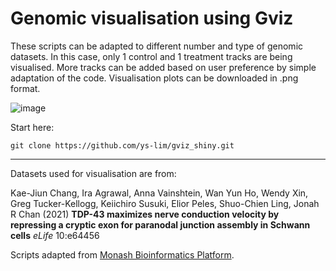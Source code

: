 # Genomic visualisation using Gviz

These scripts can be adapted to different number and type of genomic datasets. In this case, only 1 control and 1 treatment tracks are being visualised. More tracks can be added based on user preference by simple adaptation of the code. Visualisation plots can be downloaded in .png format. 

![image](https://user-images.githubusercontent.com/68455070/183038283-e6344c81-9830-47a2-9e34-0970622ecdee.png)

Start here:

```
git clone https://github.com/ys-lim/gviz_shiny.git
```
----
Datasets used for visualisation are from: 

Kae-Jiun Chang, Ira Agrawal, Anna Vainshtein, Wan Yun Ho, Wendy Xin, Greg Tucker-Kellogg, Keiichiro Susuki, Elior Peles, Shuo-Chien Ling, Jonah R Chan (2021) **TDP-43 maximizes nerve conduction velocity by repressing a cryptic exon for paranodal junction assembly in Schwann cells** _eLife_ 10:e64456

Scripts adapted from [Monash Bioinformatics Platform](https://github.com/MonashBioinformaticsPlatform/2016-11-03-r-shiny.git).
